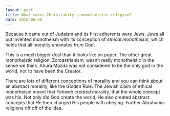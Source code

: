 ```yaml
---
layout: post
title: What makes Christianity a monotheistic religion?
date: 2018-06-30
---
```


<p>Because it came out of Judaism and its first adherents were Jews. Jews all but invented monotheism with its conception of <i>ethical monotheism</i>, which holds that all morality emanates from God.</p><p>This is a much bigger deal than it looks like on paper. The other great monotheistic religion, Zoroastrianism, wasn’t really monotheistic in the sense we think. Ahura Mazda was not considered to be the only god in the world, nor to have been the Creator.</p><p>There are lots of different conceptions of morality and you can think about an abstract morality, like the Golden Rule. The Jewish claim of ethical monotheism meant that Yahweh <i>created</i> morality, that the whole concept was his. Not only did God create the world, He also created abstract concepts that He then charged His people with obeying. Further Abrahamic religions riff off of the idea.</p>
